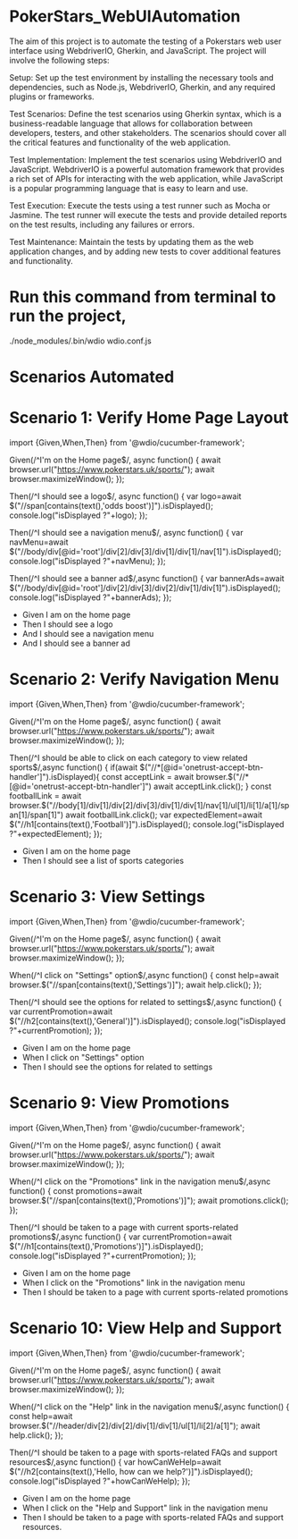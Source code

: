 # PokerStars_WebUIAutomation

The aim of this project is to automate the testing of a Pokerstars web user interface using WebdriverIO, Gherkin, and JavaScript. The project will involve the following steps:
 
Setup: Set up the test environment by installing the necessary tools and dependencies, such as Node.js, WebdriverIO, Gherkin, and any required plugins or frameworks.

Test Scenarios: Define the test scenarios using Gherkin syntax, which is a business-readable language that allows for collaboration between developers, testers, and other stakeholders. The scenarios should cover all the critical features and functionality of the web application.

Test Implementation: Implement the test scenarios using WebdriverIO and JavaScript. WebdriverIO is a powerful automation framework that provides a rich set of APIs for interacting with the web application, while JavaScript is a popular programming language that is easy to learn and use.

Test Execution: Execute the tests using a test runner such as Mocha or Jasmine. The test runner will execute the tests and provide detailed reports on the test results, including any failures or errors.

Test Maintenance: Maintain the tests by updating them as the web application changes, and by adding new tests to cover additional features and functionality.

# Run this command from terminal to run the project,

./node_modules/.bin/wdio wdio.conf.js

# Scenarios Automated
# Scenario 1: Verify Home Page Layout

import {Given,When,Then} from '@wdio/cucumber-framework';

Given(/^I'm on the Home page$/, async function() {
   await browser.url("https://www.pokerstars.uk/sports/");
   await browser.maximizeWindow();
});

Then(/^I should see a logo$/, async function() {
    var logo=await $("//span[contains(text(),'odds boost')]").isDisplayed();
    console.log("isDisplayed ?"+logo);
});

Then(/^I should see a navigation menu$/, async function() {
    var navMenu=await $("//body/div[@id='root']/div[2]/div[3]/div[1]/div[1]/nav[1]").isDisplayed();
    console.log("isDisplayed ?"+navMenu);
});

Then(/^I should see a banner ad$/,async  function() {
    var bannerAds=await $("//body/div[@id='root']/div[2]/div[3]/div[2]/div[1]/div[1]").isDisplayed();
    console.log("isDisplayed ?"+bannerAds);
});

* Given I am on the home page
* Then I should see a logo
* And I should see a navigation menu
* And I should see a banner ad

# Scenario 2: Verify Navigation Menu

import {Given,When,Then} from '@wdio/cucumber-framework';

Given(/^I'm on the Home page$/, async function() {
   await browser.url("https://www.pokerstars.uk/sports/");
   await browser.maximizeWindow();
});

Then(/^I should be able to click on each category to view related sports$/,async function() {
    if(await $("//*[@id='onetrust-accept-btn-handler']").isDisplayed){
        const acceptLink = await browser.$("//*[@id='onetrust-accept-btn-handler']")
        await acceptLink.click();
    }
    const footballLink = await browser.$("//body[1]/div[1]/div[2]/div[3]/div[1]/div[1]/nav[1]/ul[1]/li[1]/a[1]/span[1]/span[1]")
    await footballLink.click();
    var expectedElement=await $("//h1[contains(text(),'Football')]").isDisplayed();
    console.log("isDisplayed ?"+expectedElement);
});

* Given I am on the home page
* Then I should see a list of sports categories

# Scenario 3: View Settings

import {Given,When,Then} from '@wdio/cucumber-framework';

Given(/^I'm on the Home page$/, async function() {
   await browser.url("https://www.pokerstars.uk/sports/");
   await browser.maximizeWindow();
});

When(/^I click on "Settings" option$/,async function() {
    const help=await browser.$("//span[contains(text(),'Settings')]");
    await help.click();
}); 

Then(/^I should see the options for related to settings$/,async function() {
    var currentPromotion=await $("//h2[contains(text(),'General')]").isDisplayed();
    console.log("isDisplayed ?"+currentPromotion);
});

* Given I am on the home page
* When I click on "Settings" option
* Then I should see the options for related to settings

# Scenario 9: View Promotions

import {Given,When,Then} from '@wdio/cucumber-framework';

Given(/^I'm on the Home page$/, async function() {
   await browser.url("https://www.pokerstars.uk/sports/");
   await browser.maximizeWindow();
});

When(/^I click on the "Promotions" link in the navigation menu$/,async function() {
    const promotions=await browser.$("//span[contains(text(),'Promotions')]");
    await promotions.click();
}); 

Then(/^I should be taken to a page with current sports-related promotions$/,async function() {
    var currentPromotion=await $("//h1[contains(text(),'Promotions')]").isDisplayed();
    console.log("isDisplayed ?"+currentPromotion);
});

* Given I am on the home page
* When I click on the "Promotions" link in the navigation menu
* Then I should be taken to a page with current sports-related promotions

# Scenario 10: View Help and Support

import {Given,When,Then} from '@wdio/cucumber-framework';

Given(/^I'm on the Home page$/, async function() {
   await browser.url("https://www.pokerstars.uk/sports/");
   await browser.maximizeWindow();
});

When(/^I click on the "Help" link in the navigation menu$/,async function() {
    const help=await browser.$("//header/div[2]/div[2]/div[1]/div[1]/ul[1]/li[2]/a[1]");
    await help.click();
}); 

Then(/^I should be taken to a page with sports-related FAQs and support resources$/,async function() {
    var howCanWeHelp=await $("//h2[contains(text(),'Hello, how can we help?')]").isDisplayed();
    console.log("isDisplayed ?"+howCanWeHelp);
});

* Given I am on the home page
* When I click on the "Help and Support" link in the navigation menu
* Then I should be taken to a page with sports-related FAQs and support resources.



